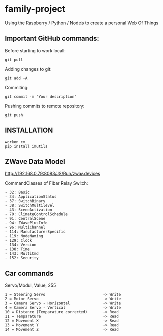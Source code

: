 family-project
==============

Using the Raspberry / Python / Nodejs to create a personal Web Of Things

Important GitHub commands:
--------------------------

Before starting to work locall:

    git pull

Adding changes to git:

    git add -A

Commiting:

    git commit -m "Your description"

Pushing commits to remote repository:

    git push

INSTALLATION
------------

    workon cv
    pip install imutils


ZWave Data Model
----------------

http://192.168.0.79:8083/JS/Run/zway.devices

CommandClasses of Fibar Relay Switch: 

	- 32: Basic
	- 34: ApplicationStatus
	- 37: SwitchBinary
	- 38: SwitchMultilevel
	- 43: SceneActivation
	- 70: ClimateControlSchedule
	- 91: CentralScene
	- 94: ZWavePlusInfo
	- 96: MultiChannel
	- 114: ManufacturerSpecific
	- 119: NodeNaming
	- 129: Clock
	- 134: Version
	- 138: Time
	- 143: MultiCmd
	- 152: Security

Car commands
------------

Servo/Modul, Value, 255

    1 = Steering Servo                          -> Write
    2 = Motor Servo                             -> Write
    3 = Camera Servo - Horizontal               -> Write
    4 = Camera Servo - Vertical                 -> Write
    10 = Distance (Temparature corrected)       -> Read
    11 = Temparature                            -> Read
    12 = Movement X                             -> Read
    13 = Movement Y                             -> Read
    14 = Movement Z                             -> Read
